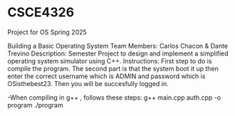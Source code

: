 # CSCE4326
Project for OS Spring 2025

Building a Basic Operating System
Team Members: Carlos Chacon & Dante Trevino
Description: Semester Project to design and implement a simplified operating system simulator using C++.
Instructions: First step to do is compile the program. 
The second part is that the system boot it up then enter the correct username which is ADMIN and password which is OSisthebest23. 
Then you will be succesfully logged in.

-When compiling in g++ , follows these steps:
g++ main.cpp auth.cpp -o program
./program

